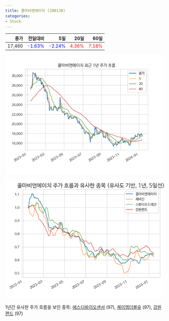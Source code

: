 ```yaml
---
title: 콜마비앤에이치 (200130)
categories:
- Stock
---
```


|종가|전일대비|5일|20일|60일|
|---:|-------:|--:|---:|---:|
|17,460|<span style="color: blue">-1.63%</span>|<span style="color: blue">-2.24%</span>|<span style="color: red">4.36%</span>|<span style="color: red">7.18%</span>|


<!-- more -->

![200130](/assets/images/stock/200130.png)

![200130](/assets/images/stock/200130_sim.png)

1년간 유사한 주가 흐름을 보인 종목:
[에스디바이오센서](/stock/137310/) (97),
[케이엠더블유](/stock/032500/) (97),
[강원랜드](/stock/035250/) (97)